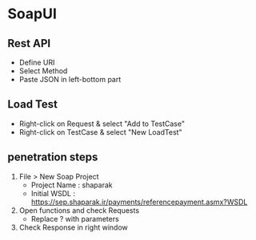 # SoapUI

## Rest API
- Define URI
- Select Method
- Paste JSON in left-bottom part

## Load Test
- Right-click on Request & select "Add to TestCase"
- Right-click on TestCase & select "New LoadTest"

## penetration steps
1. File > New Soap Project
   - Project Name : shaparak
   - Initial WSDL : https://sep.shaparak.ir/payments/referencepayment.asmx?WSDL
2. Open functions and check Requests
   - Replace ? with parameters
3. Check Response in right window
